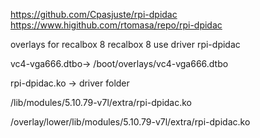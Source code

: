 https://github.com/Cpasjuste/rpi-dpidac
https://www.higithub.com/rtomasa/repo/rpi-dpidac

overlays for recalbox 8
recalbox 8 use driver rpi-dpidac

vc4-vga666.dtbo-> /boot/overlays/vc4-vga666.dtbo

rpi-dpidac.ko -> driver folder

   /lib/modules/5.10.79-v7l/extra/rpi-dpidac.ko

   /overlay/lower/lib/modules/5.10.79-v7l/extra/rpi-dpidac.ko
